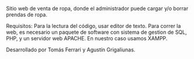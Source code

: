 Sitio web de venta de ropa, donde el administrador puede cargar y/o borrar prendas de ropa.

Requisitos: Para la lectura del código, usar editor de texto. Para correr la web, es necesario un paquete de software con sistema de gestion de SQL, PHP, y un servidor web APACHE. En nuestro caso usamos XAMPP.

Desarrollado por Tomás Ferrari y Agustín Grigaliunas.
